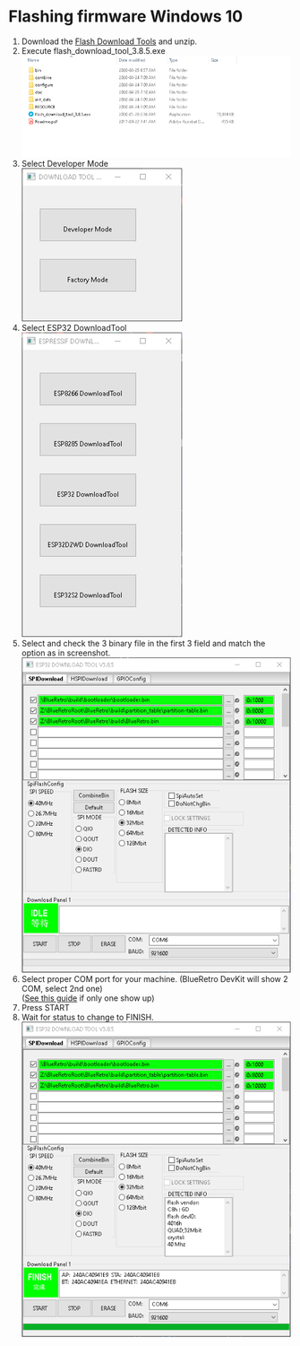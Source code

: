 # Flashing firmware Windows 10
1. Download the [Flash Download Tools](https://www.espressif.com/en/support/download/other-tools) and unzip.
2. Execute flash_download_tool_3.8.5.exe\
![](img/explorer_iaheNf1C24.png)
3. Select Developer Mode\
![](img/flash_download_tool_3.8.5_TlqnyxB9Ji.png)
4. Select ESP32 DownloadTool\
![](img/flash_download_tool_3.8.5_WXhPGbf8md.png)
5. Select and check the 3 binary file in the first 3 field and match the option as in screenshot.\
![](img/flash_download_tool_3.8.5_lBiiCrN3Gd.png)
6. Select proper COM port for your machine. (BlueRetro DevKit will show 2 COM, select 2nd one)\
   ([See this guide](https://github.com/darthcloud/BlueRetro/wiki/Missing-2nd-COM-port-Win10-BlueRetro-DevKit-fix) if only one show up)
7. Press START
8. Wait for status to change to FINISH.\
![](img/flash_download_tool_3.8.5_BDyWW8n9Wb.png)